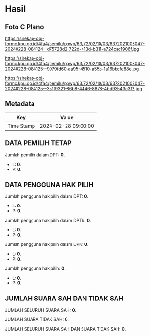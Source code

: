 # Hasil

## Foto C Plano

https://sirekap-obj-formc.kpu.go.id/4fa4/pemilu/ppwp/63/72/02/10/03/6372021003047-20240228-084124--d75728d2-722d-413d-b311-a724cac1906f.jpg

https://sirekap-obj-formc.kpu.go.id/4fa4/pemilu/ppwp/63/72/02/10/03/6372021003047-20240228-084125--9979fd60-aa95-4510-a55b-1a16bbcfe88e.jpg

https://sirekap-obj-formc.kpu.go.id/4fa4/pemilu/ppwp/63/72/02/10/03/6372021003047-20240228-084125--351f9321-86b8-4446-8878-4bd93543c312.jpg


## Metadata

| Key        | Value               |
| ---------- | ------------------- |
| Time Stamp | 2024-02-28 09:00:00 |


## DATA PEMILIH TETAP

Jumlah pemilih dalam DPT: **0**.
 * L: **0**.
 * P: **0**.

## DATA PENGGUNA HAK PILIH

Jumlah pengguna hak pilih dalam DPT: **0**.
 * L: **0**.
 * P: **0**.

Jumlah pengguna hak pilih dalam DPTb: **0**.
 * L: **0**.
 * P: **0**.

Jumlah pengguna hak pilih dalam DPK: **0**.
 * L: **0**.
 * P: **0**.

Jumlah pengguna hak pilih: **0**.
 * L: **0**.
 * P: **0**.

## JUMLAH SUARA SAH DAN TIDAK SAH

JUMLAH SELURUH SUARA SAH: **0**.

JUMLAH SUARA TIDAK SAH: **0**.

JUMLAH SELURUH SUARA SAH DAN SUARA TIDAK SAH: **0**.


